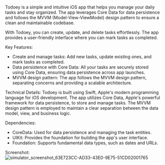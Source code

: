 Todoey is a simple and intuitive iOS app that helps you manage your daily tasks and stay organized. The app leverages Core Data for data persistence and follows the MVVM (Model-View-ViewModel) design pattern to ensure a clean and maintainable codebase.

With Todoey, you can create, update, and delete tasks effortlessly. The app provides a user-friendly interface where you can mark tasks as completed.

Key Features:
- Create and manage tasks: Add new tasks, update existing ones, and mark tasks as completed.
- Data persistence with Core Data: All your tasks are securely stored using Core Data, ensuring data persistence across app launches.
- MVVM design pattern: The app follows the MVVM design pattern, separating concerns and providing a scalable architecture.

Technical Details:
Todoey is built using Swift, Apple's modern programming language for iOS development. The app utilizes Core Data, Apple's powerful framework for data persistence, to store and manage tasks. The MVVM design pattern is employed to maintain a clear separation between the data model, view, and business logic.

Dependencies:
- CoreData: Used for data persistence and managing the task entities.
- UIKit: Provides the foundation for building the app's user interface.
- Foundation: Supports fundamental data types, such as dates and URLs.

Screenshot:
![simulator_screenshot_63E723CC-AD33-43E0-9E75-51CD02001765](https://github.com/muradfarhat/Todoey-App/assets/92052407/6c7fb337-4a61-41e2-a66f-0ee089eefe62)
